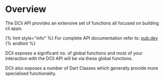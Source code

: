 # Overview

The DCli API provides an extensive set of functions all focused on building cli apps.

{% hint style="info" %}
For complete API documentation refer to: [pub.dev](https://pub.dev/documentation/dcli/latest/dcli/dcli-library.html)
{% endhint %}

DCli exposes a significant no. of global functions and most of your interaction with the DCli API will be via these global functions.

DCli also exposes a number of Dart Classes which generally provide more specialised functionality.




